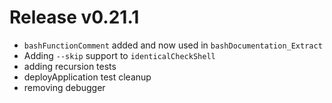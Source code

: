 # Release v0.21.1

- `bashFunctionComment` added and now used in `bashDocumentation_Extract`
- Adding `--skip` support to `identicalCheckShell`
- adding recursion tests
- deployApplication test cleanup
- removing debugger
